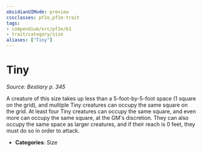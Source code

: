 ```yaml
---
obsidianUIMode: preview
cssclasses: pf2e,pf2e-trait
tags:
- compendium/src/pf2e/b1
- trait/category/size
aliases: ["Tiny"]
---
```

# Tiny  
*Source: Bestiary p. 345*  

A creature of this size takes up less than a 5-foot-by-5-foot space (1 square on the grid), and multiple Tiny creatures can occupy the same square on the grid. At least four Tiny creatures can occupy the same square, and even more can occupy the same square, at the GM's discretion. They can also occupy the same space as larger creatures, and if their reach is 0 feet, they must do so in order to attack.

- **Categories**: Size